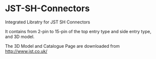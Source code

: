 # JST-SH-Connectors
Integrated Libratry for JST SH Connectors

It contains from 2-pin to 15-pin of the top entry type and side entry type, and 3D model.

The 3D Model and Catalogue Page are downloaded from http://www.jst.co.uk/ 